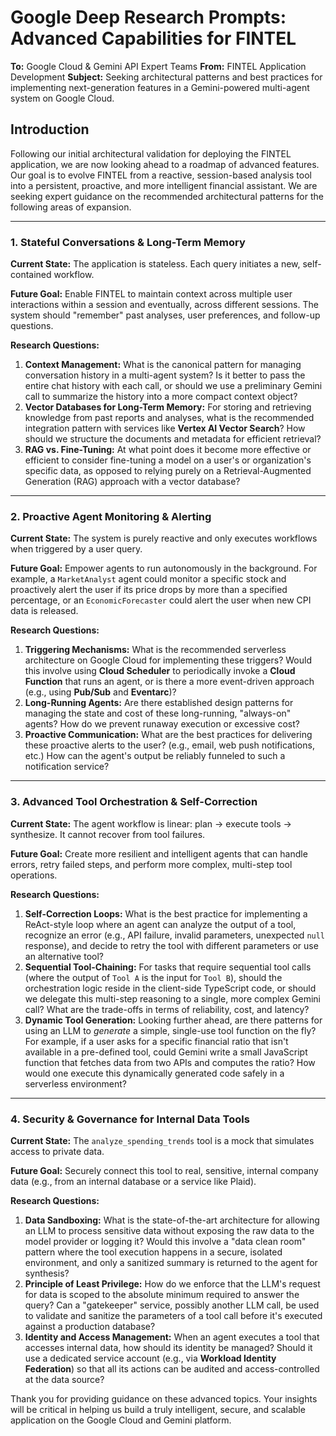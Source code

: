 # Google Deep Research Prompts: Advanced Capabilities for FINTEL

**To:** Google Cloud & Gemini API Expert Teams
**From:** FINTEL Application Development
**Subject:** Seeking architectural patterns and best practices for implementing next-generation features in a Gemini-powered multi-agent system on Google Cloud.

## Introduction

Following our initial architectural validation for deploying the FINTEL application, we are now looking ahead to a roadmap of advanced features. Our goal is to evolve FINTEL from a reactive, session-based analysis tool into a persistent, proactive, and more intelligent financial assistant. We are seeking expert guidance on the recommended architectural patterns for the following areas of expansion.

---

### 1. Stateful Conversations & Long-Term Memory

**Current State:** The application is stateless. Each query initiates a new, self-contained workflow.

**Future Goal:** Enable FINTEL to maintain context across multiple user interactions within a session and eventually, across different sessions. The system should "remember" past analyses, user preferences, and follow-up questions.

**Research Questions:**

1.  **Context Management:** What is the canonical pattern for managing conversation history in a multi-agent system? Is it better to pass the entire chat history with each call, or should we use a preliminary Gemini call to summarize the history into a more compact context object?
2.  **Vector Databases for Long-Term Memory:** For storing and retrieving knowledge from past reports and analyses, what is the recommended integration pattern with services like **Vertex AI Vector Search**? How should we structure the documents and metadata for efficient retrieval?
3.  **RAG vs. Fine-Tuning:** At what point does it become more effective or efficient to consider fine-tuning a model on a user's or organization's specific data, as opposed to relying purely on a Retrieval-Augmented Generation (RAG) approach with a vector database?

---

### 2. Proactive Agent Monitoring & Alerting

**Current State:** The system is purely reactive and only executes workflows when triggered by a user query.

**Future Goal:** Empower agents to run autonomously in the background. For example, a `MarketAnalyst` agent could monitor a specific stock and proactively alert the user if its price drops by more than a specified percentage, or an `EconomicForecaster` could alert the user when new CPI data is released.

**Research Questions:**

1.  **Triggering Mechanisms:** What is the recommended serverless architecture on Google Cloud for implementing these triggers? Would this involve using **Cloud Scheduler** to periodically invoke a **Cloud Function** that runs an agent, or is there a more event-driven approach (e.g., using **Pub/Sub** and **Eventarc**)?
2.  **Long-Running Agents:** Are there established design patterns for managing the state and cost of these long-running, "always-on" agents? How do we prevent runaway execution or excessive cost?
3.  **Proactive Communication:** What are the best practices for delivering these proactive alerts to the user? (e.g., email, web push notifications, etc.) How can the agent's output be reliably funneled to such a notification service?

---

### 3. Advanced Tool Orchestration & Self-Correction

**Current State:** The agent workflow is linear: plan -> execute tools -> synthesize. It cannot recover from tool failures.

**Future Goal:** Create more resilient and intelligent agents that can handle errors, retry failed steps, and perform more complex, multi-step tool operations.

**Research Questions:**

1.  **Self-Correction Loops:** What is the best practice for implementing a ReAct-style loop where an agent can analyze the output of a tool, recognize an error (e.g., API failure, invalid parameters, unexpected `null` response), and decide to retry the tool with different parameters or use an alternative tool?
2.  **Sequential Tool-Chaining:** For tasks that require sequential tool calls (where the output of `Tool A` is the input for `Tool B`), should the orchestration logic reside in the client-side TypeScript code, or should we delegate this multi-step reasoning to a single, more complex Gemini call? What are the trade-offs in terms of reliability, cost, and latency?
3.  **Dynamic Tool Generation:** Looking further ahead, are there patterns for using an LLM to *generate* a simple, single-use tool function on the fly? For example, if a user asks for a specific financial ratio that isn't available in a pre-defined tool, could Gemini write a small JavaScript function that fetches data from two APIs and computes the ratio? How would one execute this dynamically generated code safely in a serverless environment?

---

### 4. Security & Governance for Internal Data Tools

**Current State:** The `analyze_spending_trends` tool is a mock that simulates access to private data.

**Future Goal:** Securely connect this tool to real, sensitive, internal company data (e.g., from an internal database or a service like Plaid).

**Research Questions:**

1.  **Data Sandboxing:** What is the state-of-the-art architecture for allowing an LLM to process sensitive data without exposing the raw data to the model provider or logging it? Would this involve a "data clean room" pattern where the tool execution happens in a secure, isolated environment, and only a sanitized summary is returned to the agent for synthesis?
2.  **Principle of Least Privilege:** How do we enforce that the LLM's request for data is scoped to the absolute minimum required to answer the query? Can a "gatekeeper" service, possibly another LLM call, be used to validate and sanitize the parameters of a tool call before it's executed against a production database?
3.  **Identity and Access Management:** When an agent executes a tool that accesses internal data, how should its identity be managed? Should it use a dedicated service account (e.g., via **Workload Identity Federation**) so that all its actions can be audited and access-controlled at the data source?

Thank you for providing guidance on these advanced topics. Your insights will be critical in helping us build a truly intelligent, secure, and scalable application on the Google Cloud and Gemini platform.